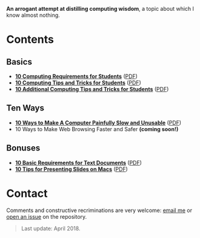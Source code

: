 __An arrogant attempt at distilling computing wisdom__, a topic about which I know almost nothing.

# Contents

## Basics

- __[10 Computing Requirements for Students][ct0]__ 
([PDF][ct0-pdf])
- __[10 Computing Tips and Tricks for Students][ct1]__ 
([PDF][ct1-pdf])
- __[10 Additional Computing Tips and Tricks for Students][ct2]__ 
([PDF][ct2-pdf])

## Ten Ways

- __[10 Ways to Make A Computer Painfully Slow and Unusable][slow]__ 
([PDF][slow-pdf])
- 10 Ways to Make Web Browsing Faster and Safer 
__(coming soon!)__

## Bonuses

- __[10 Basic Requirements for Text Documents][txt]__ 
([PDF][txt-pdf])
- __[10 Tips for Presenting Slides on Macs][slides]__ 
([PDF][slides-pdf])

[ct0]: student-requirements.pdf
[ct0-pdf]: https://cdn.rawgit.com/briatte/computing/08276046/student-requirements.pdf

[ct1]: computing-tricks-1.md
[ct1-pdf]: https://cdn.rawgit.com/briatte/computing/08276046/computing-tricks-1.pdf

[ct2]: computing-tricks-2.md
[ct2-pdf]: https://cdn.rawgit.com/briatte/computing/08276046/computing-tricks-2.pdf

[slow]: slow-computers.md
[slow-pdf]: https://cdn.rawgit.com/briatte/computing/08276046/slow-computers.pdf

[txt]: text-documents.md
[txt-pdf]: https://cdn.rawgit.com/briatte/computing/08276046/text-documents.pdf

[slides]: slides-on-mac.md
[slides-pdf]: https://cdn.rawgit.com/briatte/computing/5102dcb7/slides-on-macs.pdf

# Contact

Comments and constructive recriminations are very welcome: 
[email me](mailto:f.briatte@gmail.com) or
[open an issue](https://github.com/briatte/computing/issues) on the repository.

> Last update: April 2018.
